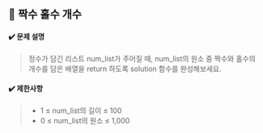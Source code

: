 ## :blue_book: 짝수 홀수 개수

#### :heavy_check_mark: 문제 설명 
> 정수가 담긴 리스트 num_list가 주어질 때, num_list의 원소 중 짝수와 홀수의 개수를 담은 배열을 return 하도록 solution 함수를 완성해보세요.

#### :heavy_check_mark: 제한사항
> * 1 ≤ num_list의 길이 ≤ 100
> * 0 ≤ num_list의 원소 ≤ 1,000
